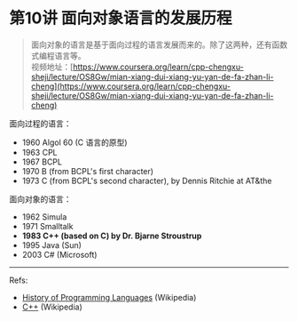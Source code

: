 # 第10讲 面向对象语言的发展历程

> 面向对象的语言是基于面向过程的语言发展而来的。除了这两种，还有函数式编程语言等。  
> 视频地址：[https://www.coursera.org/learn/cpp-chengxu-sheji/lecture/OS8Gw/mian-xiang-dui-xiang-yu-yan-de-fa-zhan-li-cheng](https://www.coursera.org/learn/cpp-chengxu-sheji/lecture/OS8Gw/mian-xiang-dui-xiang-yu-yan-de-fa-zhan-li-cheng)

面向过程的语言：
* 1960 Algol 60 (C 语言的原型)
* 1963 CPL
* 1967 BCPL
* 1970 B (from BCPL's first character)
* 1973 C (from BCPL's second character), by Dennis Ritchie at AT&the

面向对象的语言：
* 1962 Simula
* 1971 Smalltalk
* **1983 C++ (based on C) by Dr. Bjarne Stroustrup**
* 1995 Java (Sun)
* 2003 C# (Microsoft)

---
Refs:
* [History of Programming Languages](https://en.wikipedia.org/wiki/History_of_programming_languages) (Wikipedia)
* [C++](https://en.wikipedia.org/wiki/C%2B%2B) (Wikipedia)
